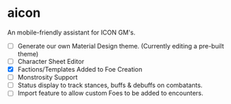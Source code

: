 # aicon
An mobile-friendly assistant for ICON GM's.

- [ ] Generate our own Material Design theme. (Currently editing a pre-built theme)
- [ ] Character Sheet Editor
- [x] Factions/Templates Added to Foe Creation
- [ ] Monstrosity Support
- [ ] Status display to track stances, buffs & debuffs on combatants.
- [ ] Import feature to allow custom Foes to be added to encounters.
